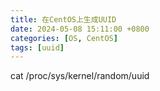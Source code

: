 ```yaml
---
title: 在CentOS上生成UUID
date: 2024-05-08 15:11:00 +0800
categories: [OS, CentOS]
tags: [uuid]
---
```


cat /proc/sys/kernel/random/uuid